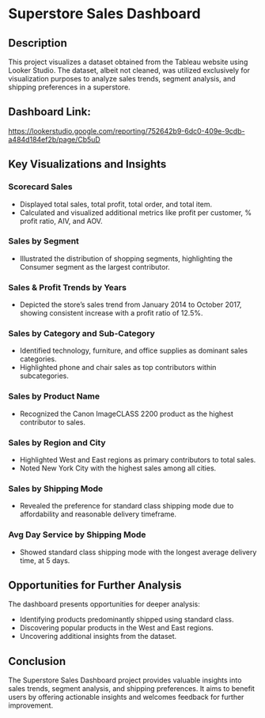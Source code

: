 # Superstore Sales Dashboard

## Description
This project visualizes a dataset obtained from the Tableau website using Looker Studio. The dataset, albeit not cleaned, was utilized exclusively for visualization purposes to analyze sales trends, segment analysis, and shipping preferences in a superstore.

## Dashboard Link:
https://lookerstudio.google.com/reporting/752642b9-6dc0-409e-9cdb-a484d184ef2b/page/Cb5uD

## Key Visualizations and Insights

### Scorecard Sales
- Displayed total sales, total profit, total order, and total item.
- Calculated and visualized additional metrics like profit per customer, % profit ratio, AIV, and AOV.

### Sales by Segment
- Illustrated the distribution of shopping segments, highlighting the Consumer segment as the largest contributor.

### Sales & Profit Trends by Years
- Depicted the store’s sales trend from January 2014 to October 2017, showing consistent increase with a profit ratio of 12.5%.

### Sales by Category and Sub-Category
- Identified technology, furniture, and office supplies as dominant sales categories.
- Highlighted phone and chair sales as top contributors within subcategories.

### Sales by Product Name
- Recognized the Canon ImageCLASS 2200 product as the highest contributor to sales.

### Sales by Region and City
- Highlighted West and East regions as primary contributors to total sales.
- Noted New York City with the highest sales among all cities.

### Sales by Shipping Mode
- Revealed the preference for standard class shipping mode due to affordability and reasonable delivery timeframe.

### Avg Day Service by Shipping Mode
- Showed standard class shipping mode with the longest average delivery time, at 5 days.

## Opportunities for Further Analysis
The dashboard presents opportunities for deeper analysis:
- Identifying products predominantly shipped using standard class.
- Discovering popular products in the West and East regions.
- Uncovering additional insights from the dataset.

## Conclusion
The Superstore Sales Dashboard project provides valuable insights into sales trends, segment analysis, and shipping preferences. It aims to benefit users by offering actionable insights and welcomes feedback for further improvement.

